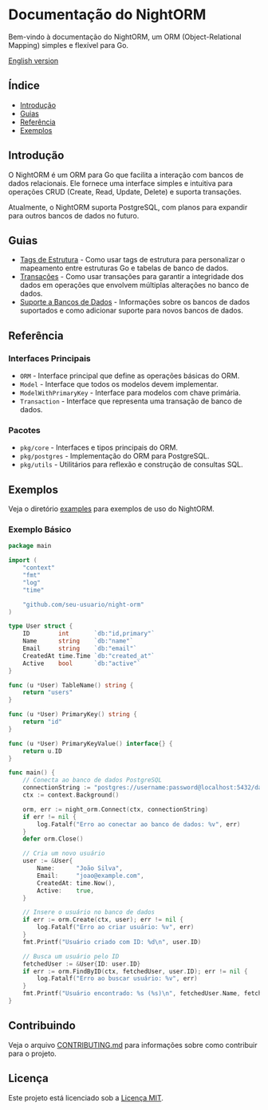 # Documentação do NightORM

Bem-vindo à documentação do NightORM, um ORM (Object-Relational Mapping) simples e flexível para Go.

[English version](README.en.md)

## Índice

- [Introdução](#introdução)
- [Guias](#guias)
- [Referência](#referência)
- [Exemplos](#exemplos)

## Introdução

O NightORM é um ORM para Go que facilita a interação com bancos de dados relacionais. Ele fornece uma interface simples e intuitiva para operações CRUD (Create, Read, Update, Delete) e suporta transações.

Atualmente, o NightORM suporta PostgreSQL, com planos para expandir para outros bancos de dados no futuro.

## Guias

- [Tags de Estrutura](struct_tags.md) - Como usar tags de estrutura para personalizar o mapeamento entre estruturas Go e tabelas de banco de dados.
- [Transações](transactions.md) - Como usar transações para garantir a integridade dos dados em operações que envolvem múltiplas alterações no banco de dados.
- [Suporte a Bancos de Dados](database_support.md) - Informações sobre os bancos de dados suportados e como adicionar suporte para novos bancos de dados.

## Referência

### Interfaces Principais

- `ORM` - Interface principal que define as operações básicas do ORM.
- `Model` - Interface que todos os modelos devem implementar.
- `ModelWithPrimaryKey` - Interface para modelos com chave primária.
- `Transaction` - Interface que representa uma transação de banco de dados.

### Pacotes

- `pkg/core` - Interfaces e tipos principais do ORM.
- `pkg/postgres` - Implementação do ORM para PostgreSQL.
- `pkg/utils` - Utilitários para reflexão e construção de consultas SQL.

## Exemplos

Veja o diretório [examples](../examples) para exemplos de uso do NightORM.

### Exemplo Básico

```go
package main

import (
    "context"
    "fmt"
    "log"
    "time"

    "github.com/seu-usuario/night-orm"
)

type User struct {
    ID        int       `db:"id,primary"`
    Name      string    `db:"name"`
    Email     string    `db:"email"`
    CreatedAt time.Time `db:"created_at"`
    Active    bool      `db:"active"`
}

func (u *User) TableName() string {
    return "users"
}

func (u *User) PrimaryKey() string {
    return "id"
}

func (u *User) PrimaryKeyValue() interface{} {
    return u.ID
}

func main() {
    // Conecta ao banco de dados PostgreSQL
    connectionString := "postgres://username:password@localhost:5432/database?sslmode=disable"
    ctx := context.Background()

    orm, err := night_orm.Connect(ctx, connectionString)
    if err != nil {
        log.Fatalf("Erro ao conectar ao banco de dados: %v", err)
    }
    defer orm.Close()

    // Cria um novo usuário
    user := &User{
        Name:      "João Silva",
        Email:     "joao@example.com",
        CreatedAt: time.Now(),
        Active:    true,
    }

    // Insere o usuário no banco de dados
    if err := orm.Create(ctx, user); err != nil {
        log.Fatalf("Erro ao criar usuário: %v", err)
    }
    fmt.Printf("Usuário criado com ID: %d\n", user.ID)

    // Busca um usuário pelo ID
    fetchedUser := &User{ID: user.ID}
    if err := orm.FindByID(ctx, fetchedUser, user.ID); err != nil {
        log.Fatalf("Erro ao buscar usuário: %v", err)
    }
    fmt.Printf("Usuário encontrado: %s (%s)\n", fetchedUser.Name, fetchedUser.Email)
}
```

## Contribuindo

Veja o arquivo [CONTRIBUTING.md](../CONTRIBUTING.md) para informações sobre como contribuir para o projeto.

## Licença

Este projeto está licenciado sob a [Licença MIT](../LICENSE).
